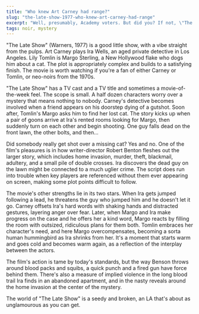 ```yaml
---
title: "Who knew Art Carney had range?"
slug: "the-late-show-1977-who-knew-art-carney-had-range"
excerpt: "Well, presumably, Academy voters. But did you? If not, \"The Late Show\" will demonstrate."
tags: noir, mystery
---
```


"The Late Show" (Warners, 1977) is a good little show, with a vibe straight from the pulps. Art Carney plays Ira Wells, an aged private detective in Los Angeles. Lily Tomlin is Margo Sterling, a New Hollywood flake who dogs him about a cat. The plot is appropriately complex and builds to a satisfying finish. The movie is worth watching if you're a fan of either Carney or Tomlin, or neo-noirs from the 1970s.

"The Late Show" has a TV cast and a TV title and sometimes a movie-of-the-week feel. The scope is small. A half dozen characters worry over a mystery that means nothing to nobody. Carney's detective becomes involved when a friend appears on his doorstep dying of a gutshot. Soon after, Tomlin's Margo asks him to find her lost cat. The story kicks up when a pair of goons arrive at Ira's rented rooms looking for Margo, then suddenly turn on each other and begin shooting. One guy falls dead on the front lawn, the other bolts, and then...

Did somebody really get shot over a missing cat? Yes and no. One of the film's pleasures is in how writer-director Robert Benton fleshes out the larger story, which includes home invasion, murder, theft, blackmail, adultery, and a small pile of double crosses. Ira discovers the dead guy on the lawn might be connected to a much uglier crime. The script does run into trouble when key players are referenced without them ever appearing on screen, making some plot points difficult to follow.

The movie's other strengths lie in its two stars. When Ira gets jumped following a lead, he threatens the guy who jumped him and he doesn't let it go. Carney offsets Ira's hard words with shaking hands and distracted gestures, layering anger over fear. Later, when Margo and Ira make progress on the case and he offers her a kind word, Margo reacts by filling the room with outsized, ridiculous plans for them both. Tomlin embraces her character's need, and here Margo overcompensates, becoming a sorta human hummingbird as Ira shrinks from her. It's a moment that starts warm and goes cold and becomes warm again, as a reflection of the interplay between the actors.

The film's action is tame by today's standards, but the way Benson throws around blood packs and squibs, a quick punch and a fired gun have force behind them. There's also a measure of implied violence in the long blood trail Ira finds in an abandoned apartment, and in the nasty reveals around the home invasion at the center of the mystery.

The world of "The Late Show" is a seedy and broken, an LA that's about as unglamourous as you can get.
